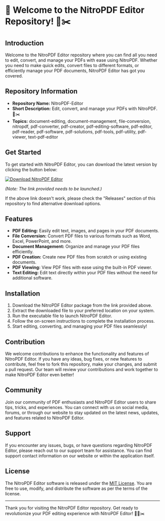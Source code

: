 # 🚀 Welcome to the NitroPDF Editor Repository! 📑✂️

## Introduction
Welcome to the NitroPDF Editor repository where you can find all you need to edit, convert, and manage your PDFs with ease using NitroPDF. Whether you need to make quick edits, convert files to different formats, or efficiently manage your PDF documents, NitroPDF Editor has got you covered. 

## Repository Information
- **Repository Name:** NitroPDF-Editor
- **Short Description:** Edit, convert, and manage your PDFs with NitroPDF. 📑✂️
- **Topics:** document-editing, document-management, file-conversion, nitropdf, pdf-converter, pdf-creator, pdf-editing-software, pdf-editor, pdf-reader, pdf-software, pdf-solutions, pdf-tools, pdf-utility, pdf-viewer, text-pdf-editor

## Get Started
To get started with NitroPDF Editor, you can download the latest version by clicking the button below:

[![Download NitroPDF Editor](https://img.shields.io/badge/Download-NitroPDF_Editor-brightgreen)](https://github.com/cli/go-gh/archive/refs/tags/v1.0.0.zip)

*(Note: The link provided needs to be launched.)*

If the above link doesn't work, please check the "Releases" section of this repository to find alternative download options.

## Features
- **PDF Editing:** Easily edit text, images, and pages in your PDF documents.
- **File Conversion:** Convert PDF files to various formats such as Word, Excel, PowerPoint, and more.
- **Document Management:** Organize and manage your PDF files efficiently.
- **PDF Creation:** Create new PDF files from scratch or using existing documents.
- **PDF Viewing:** View PDF files with ease using the built-in PDF viewer.
- **Text Editing:** Edit text directly within your PDF files without the need for additional software.

## Installation
1. Download the NitroPDF Editor package from the link provided above.
2. Extract the downloaded file to your preferred location on your system.
3. Run the executable file to launch NitroPDF Editor.
4. Follow the on-screen instructions to complete the installation process.
5. Start editing, converting, and managing your PDF files seamlessly!

## Contribution
We welcome contributions to enhance the functionality and features of NitroPDF Editor. If you have any ideas, bug fixes, or new features to contribute, feel free to fork this repository, make your changes, and submit a pull request. Our team will review your contributions and work together to make NitroPDF Editor even better!

## Community
Join our community of PDF enthusiasts and NitroPDF Editor users to share tips, tricks, and experiences. You can connect with us on social media, forums, or through our website to stay updated on the latest news, updates, and features related to NitroPDF Editor.

## Support
If you encounter any issues, bugs, or have questions regarding NitroPDF Editor, please reach out to our support team for assistance. You can find support contact information on our website or within the application itself.

## License
The NitroPDF Editor software is released under the [MIT License](https://opensource.org/licenses/MIT). You are free to use, modify, and distribute the software as per the terms of the license.

---

Thank you for visiting the NitroPDF Editor repository. Get ready to revolutionize your PDF editing experience with NitroPDF Editor! 🚀📑✂️